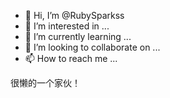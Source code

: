 - 👋 Hi, I’m @RubySparkss
- 👀 I’m interested in ...
- 🌱 I’m currently learning ...
- 💞️ I’m looking to collaborate on ...
- 📫 How to reach me ...

很懒的一个家伙！

<!---
RubySparkss/RubySparkss is a ✨ special ✨ repository because its `README.md` (this file) appears on your GitHub profile.
You can click the Preview link to take a look at your changes.
--->
